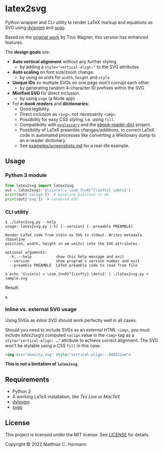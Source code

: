 # latex2svg

Python wrapper and CLI utility to render LaTeX markup and equations as SVG using
[dvisvgm](https://dvisvgm.de/) and [svgo](https://github.com/svg/svgo).

Based on the [original work](https://github.com/tuxu/latex2svg) by Tino Wagner, this version has enhanced features.

The **design goals** are:

- **Auto vertical alignment** without any further styling.
  - by adding a `style="vertical-align:"` to the SVG attributes
- **Auto scaling** on font size/zoom change.
  - by using `em` units for `width`, `height` and `style`
- **Unique IDs** so multiple SVGs on one page won’t corrupt each other.
  - by generating random 4-character ID prefixes within the SVG
- **Minified SVG** for direct inclusion.
  - by using `svgo` (a Node app)
- For **_e-book readers_** and **_dictionaries_**:
  - Good legibility.
  - Direct inclusion as `<svg>`, not necessarily `<img>`.
  - Possibility for easy CSS styling, i.e. using `fill`.
  - Compatibility with [`pyglossary`](https://github.com/ilius/pyglossary) and the [ebook-reader-dict](https://github.com/BoboTiG/ebook-reader-dict) project.
  - Possibility of LaTeX preamble changes/additions, to correct LaTeX code in automated processes like converting a Wiktionary dump to an e-reader dictionary.
  - See [examples/screenshots.md](examples/screenshots.md) for a real-life example.

## Usage

### Python 3 module

```python
from latex2svg import latex2svg
out = latex2svg(r'$\sin(x) = \sum_{n=0}^{\infty} \dots$')
print(out['valign'])  # baseline position in em
print(out['svg'])  # rendered SVG
```

### CLI utility

```
$ ./latex2svg.py --help
usage: latex2svg.py [-h] [--version] [--preamble PREAMBLE]

Render LaTeX code from stdin as SVG to stdout. Writes metadata (baseline
position, width, height in em units) into the SVG attributes.

optional arguments:
  -h, --help           show this help message and exit
  --version            show program's version number and exit
  --preamble PREAMBLE  LaTeX preamble code to read from file

$ echo '$\sin(x) = \sum_{n=0}^{\infty} \dots$' | ./latex2svg.py > sample.svg
```

Result:

<img src="https://cdn.rawgit.com/Moonbase59/latex2svg/master/sample.svg" style="height: 1.061594em; vertical-align: -0.313097em;" alt="sample formula" />

### Inline vs. external SVG usage

Using SVGs as _inline SVG_ should work perfectly well in all cases.

Should you need to include SVGs as an _external_ HTML `<img>`, you _must_ include <i>latex2svg</i>’s computed <code>valign</code> value
in the <code>&lt;img&gt;</code> tag as a <code>style="vertical-align: …"</code> attribute to achieve correct alignment.
The SVG won’t be stylable using a CSS <code>fill</code> in this case.

```html
<img src="density.svg" style="vertical-align:-.600321em">
```
**This is _not_ a limitation of `latex2svg`.**

## Requirements

- Python 3
- A working LaTeX installation, like _Tex Live_ or _MacTeX_
- [dvisvgm](https://dvisvgm.de/)
- [svgo](https://github.com/svg/svgo)

## License

This project is licensed under the MIT license. See [LICENSE](LICENSE) for
details.

Copyright © 2022 Matthias C. Hormann
